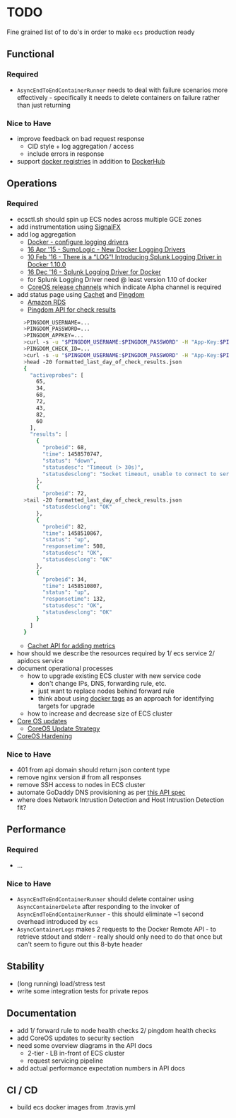 # TODO

Fine grained list of to do's in order to make ```ecs``` production ready

## Functional

### Required

* ```AsyncEndToEndContainerRunner``` needs to deal with failure scenarios
  more effectively - specifically it needs to delete containers on failure
  rather than just returning

### Nice to Have

* improve feedback on bad request response
  * CID style + log aggregation / access
  * include errors in response
* support [docker registries](https://docs.docker.com/registry/) in
  addition to [DockerHub](https://hub.docker.com)

## Operations

### Required

* ecsctl.sh should spin up ECS nodes across multiple GCE zones
* add instrumentation using [SignalFX](https://signalfx.com/)
* add log aggregation
  * [Docker - configure logging drivers](https://docs.docker.com/engine/admin/logging/overview/)
  * [16 Apr '15 - SumoLogic - New Docker Logging Drivers](https://www.sumologic.com/2015/04/16/new-docker-logging-drivers/)
  * [10 Feb '16 - There is a “LOG”! Introducing Splunk Logging Driver in Docker 1.10.0](http://blogs.splunk.com/tag/splunk-logging-driver/)
  * [16 Dec '16 - Splunk Logging Driver for Docker](http://blogs.splunk.com/2015/12/16/splunk-logging-driver-for-docker/)
  * for Splunk Logging Driver need @ least version 1.10 of docker
  * [CoreOS release channels](https://coreos.com/releases/) which indicate Alpha channel is required
* add status page using [Cachet](https://docs.cachethq.io/docs/get-started-with-docker)
  and [Pingdom](https://www.pingdom.com/)
  * [Amazon RDS](http://aws.amazon.com/rds/)
  * [Pingdom API for check results](https://www.pingdom.com/resources/api#MethodGet+Raw+Check+Results)
  ```bash
    >PINGDOM_USERNAME=...
    >PINGDOM_PASSWORD=...
    >PINGDOM_APPKEY=...
    >curl -s -u "$PINGDOM_USERNAME:$PINGDOM_PASSWORD" -H "App-Key:$PINGDOM_APPKEY" "https://api.pingdom.com/api/2.0/checks" | jq
    >PINGDOM_CHECK_ID=...
    >curl -s -u "$PINGDOM_USERNAME:$PINGDOM_PASSWORD" -H "App-Key:$PINGDOM_APPKEY" "https://api.pingdom.com/api/2.0/results/$PINGDOM_CHECK_ID?limit=1440" | jq . > formatted_last_day_of_check_results.json
    >head -20 formatted_last_day_of_check_results.json
    {
      "activeprobes": [
        65,
        34,
        68,
        72,
        43,
        82,
        60
      ],
      "results": [
        {
          "probeid": 68,
          "time": 1458570747,
          "status": "down",
          "statusdesc": "Timeout (> 30s)",
          "statusdesclong": "Socket timeout, unable to connect to server"
        },
        {
          "probeid": 72,
    >tail -20 formatted_last_day_of_check_results.json
          "statusdesclong": "OK"
        },
        {
          "probeid": 82,
          "time": 1458510867,
          "status": "up",
          "responsetime": 508,
          "statusdesc": "OK",
          "statusdesclong": "OK"
        },
        {
          "probeid": 34,
          "time": 1458510807,
          "status": "up",
          "responsetime": 132,
          "statusdesc": "OK",
          "statusdesclong": "OK"
        }
      ]
    }
    ```
  * [Cachet API for adding metrics](https://docs.cachethq.io/docs/get-metric-points)
* how should we describe the resources required by 1/ ecs service 2/ apidocs service
* document operational processes 
  * how to upgrade existing ECS cluster with new service code
    * don't change IPs, DNS, forwarding rule, etc.
    * just want to replace nodes behind forward rule
    * think about using [docker tags](https://medium.com/@mccode/the-misunderstood-docker-tag-latest-af3babfd6375#.x4xg3qhgn)
      as an approach for identifying targets for upgrade
  * how to increase and decrease size of ECS cluster
* [Core OS  updates](https://coreos.com/using-coreos/updates/)
  * [CoreOS Update Strategy](https://coreos.com/os/docs/latest/update-strategies.html)
* [CoreOS Hardening](https://coreos.com/os/docs/latest/coreos-hardening-guide.html)

### Nice to Have

* 401 from api domain should return json content type
* remove nginx version # from all responses
* remove SSH access to nodes in ECS cluster
* automate GoDaddy DNS provisioning as per [this API spec](https://developer.godaddy.com/doc)
* where does Network Intrustion Detection and Host Intrustion Detection fit?

## Performance

### Required

* ...

### Nice to Have

* ```AsyncEndToEndContainerRunner``` should delete container using ```AsyncContainerDelete```
  after responding to the invoker of ```AsyncEndToEndContainerRunner``` - this should eliminate
  ~1 second overhead introduced by ```ecs```
* ```AsyncContainerLogs``` makes 2 requests to the Docker Remote API - to
  retrieve stdout and stderr - really should only need to do that once but
  can't seem to figure out this 8-byte header

## Stability

* (long running) load/stress test
* write some integration tests for private repos

## Documentation

* add 1/ forward rule to node health checks 2/ pingdom health checks
* add CoreOS updates to security section
* need some overview diagrams in the API docs
  * 2-tier - LB in-front of ECS cluster
  * request servicing pipeline
* add actual performance expectation numbers in API docs

## CI / CD

* build ecs docker images from .travis.yml
